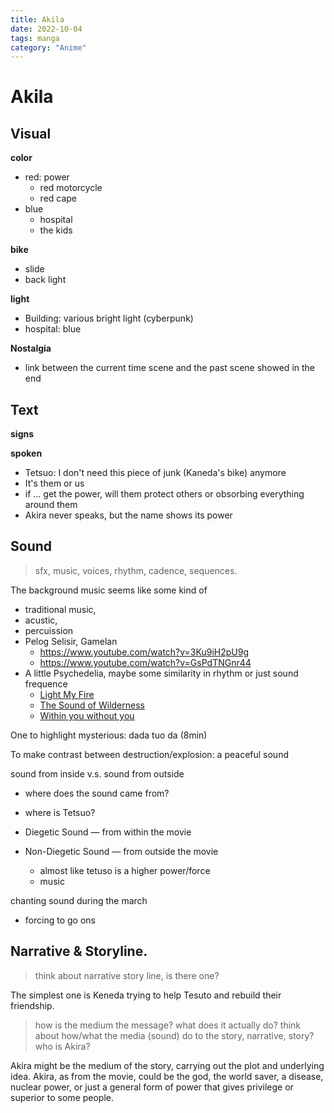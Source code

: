 ```yaml
---
title: Akila
date: 2022-10-04 
tags: manga
category: "Anime"
---
```


# Akila

## Visual

**color**

* red: power
  * red motorcycle
  * red cape
* blue
  * hospital
  * the kids

**bike** 

* slide
* back light

**light**

* Building: various bright light (cyberpunk)
* hospital: blue

**Nostalgia**

* link between the current time scene and the past scene showed in the end

## Text

**signs**

**spoken**

* Tetsuo: I don't need this piece of junk (Kaneda's bike) anymore
* It's them or us
* if ... get the power, will them protect others or obsorbing everything around them
* Akira never speaks, but the name shows its power



## Sound

> sfx, music, voices, rhythm, cadence, sequences.

The background music seems like some kind of 
* traditional music, 
* acustic, 
* percuission
* Pelog Selisir, Gamelan
  * https://www.youtube.com/watch?v=3Ku9iH2pU9g
  * https://www.youtube.com/watch?v=GsPdTNGnr44
* A little Psychedelia, maybe some similarity in rhythm or just sound frequence
  * [Light My Fire](https://www.youtube.com/watch?v=qoX6AKuYWL8)
  * [The Sound of Wilderness](https://www.youtube.com/watch?v=Nuxyhu89Gxc)
  * [Within you without you](https://www.youtube.com/watch?v=HsffxGyY4ck)
  


One to highlight mysterious: dada tuo da (8min) 

To make contrast between destruction/explosion: a peaceful sound



sound from inside v.s. sound from outside

* where does the sound came from?
* where is Tetsuo?

* Diegetic Sound — from within the movie
* Non-Diegetic Sound — from outside the movie
    * almost like tetuso is a higher power/force
    * music

chanting sound during the march

* forcing to go ons

## Narrative \& Storyline.

> think about narrative story line, is there one?

The simplest one is Keneda trying to help Tesuto and rebuild their friendship.

> how is the medium the message? what does it actually do? think about how/what the media (sound) do to the story, narrative, story? who is Akira?

Akira might be the medium of the story, carrying out the plot and underlying idea.
Akira, as from the movie, could be the god, the world saver, a disease, nuclear power,
or just a general form of power that gives privilege or superior to some people.
